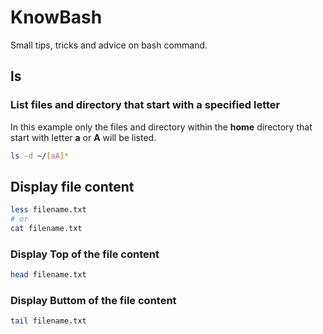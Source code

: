 # KnowBash
Small tips, tricks and advice on bash command.

## ls

### List files and directory that start with a specified letter
In this example only the files and directory within the __home__ directory that start with letter __a__ or __A__ will be listed.
```bash 
ls -d ~/[aA]*
```
## Display file content
```bash 
less filename.txt
# or 
cat filename.txt
```
### Display Top of the file content
```bash 
head filename.txt
```
### Display Buttom of the file content
```bash 
tail filename.txt
```

